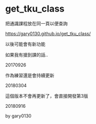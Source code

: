 # get_tku_class

把通識課程放在同一頁以便查詢

https://gary0130.github.io/get_tku_class/

以後可能會有新功能

如果我有搶到課的話..

20170926

作為練習還是會持續更新

20180304

這個版本不會再更新了，會直接開發第3版

20180916

by gary0130
